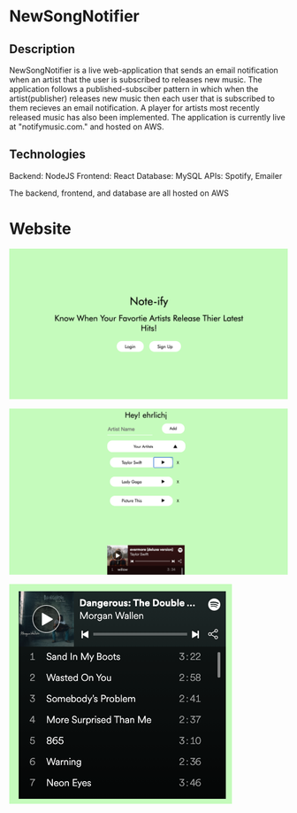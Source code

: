 # NewSongNotifier

## Description
NewSongNotifier is a live web-application that sends an email notification when an artist that the user is subscribed to releases new music. The application follows a published-subsciber pattern in which when the artist(publisher) releases new music then each user that is subscribed to them recieves an email notification. A player for artists most recently released music has also been implemented. The application is currently live at "notifymusic.com." and hosted on AWS.

## Technologies
Backend: NodeJS
Frontend: React
Database: MySQL
APIs: Spotify, Emailer

The backend, frontend, and database are all hosted on AWS


# Website

![Landing Page](https://github.com/ehrlichj/NewSongNotifier/blob/master/landing.png)

![Profile Page](https://github.com/ehrlichj/NewSongNotifier/blob/master/profile.png)

![Spotify Player](https://github.com/ehrlichj/NewSongNotifier/blob/master/player.png)


